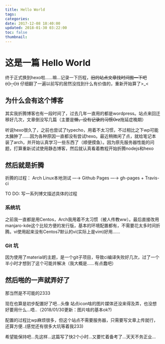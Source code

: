 ```yaml
---
title: Hello World
tags:
categories:
date: 2017-12-08 18:40:00
updated: 2018-01-30 03:22:00
toc: false
thumbnail: 
---
```

# 这是一篇 Hello World

终于正式换到hexo啦……嘛...记录一下历程<!--more-->，~~旧的站点文章找时间搬一下吧(⊙ˍ⊙)~~
仔细翻了一遍以前写的居然没找到什么有价值的，重新开始算了>_<

<!--more-->

## 为什么会有这个博客

其实我折腾博客也有一段时间了，过去几年一直用的都是wordpress。站点来回迁移好几次，文章倒没写几篇（主要是~~懒，没有记录的习惯Orz~~拖延症晚期）

听说hexo很久了，之前也尝试了typecho，用着不太习惯，不过相比之下wp可能太臃肿了……因为各种原因一直都没有尝试hexo。最近稍微闲了点，就给笔记本装了arch，并开始认真学习一些东西了（顺便摸鱼）。因为原先服务器性能的问题，打算重新试试使用静态博客，然后就认真看着教程开始折腾nodejs和hexo

## 然后就是折腾

折腾的过程： Arch Linux本地测试 —→ Github Pages —→ gh-pages + Travis-ci

TO DO: 写一系列博文描述具体的过程

### 系统坑

之前我一直都是用Centos，Arch我用着不太习惯（被人传教ww）。最后直接改用manjaro-kde这个比较方便的发行版，基本的环境配置都有，不需要花太多时间折腾。vi使用起来没有Centos7默认的vi(实际上是vim)好用……

### Git 坑

因为使用了material的主题，是一个git子项目，导致ci编译失败好几次，过了一个半小时才想到了这个可能并解决（我大概是……有点蠢吧）

## 然后啪的一声就弄好了

那当然是不可能的2333

现在也算是初步配置好了吧...头像 站点icon啥的图片媒体还没来得及弄，也没想好要用什么...唔..（2018/01/30更新：图片啥的基本ok?)

配置的过程比wp麻烦很多，但这个站点不需要服务器，只需要写文章上传就行，还算方便..(感觉还有很多大坑等着我233)

希望能保持吧...先这样...这篇写了快2个小时...又要忙着备考了...天天不务正业...